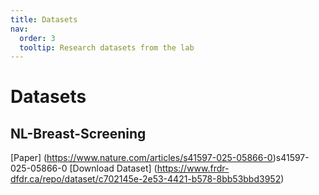 ```yaml
---
title: Datasets
nav:
  order: 3
  tooltip: Research datasets from the lab
---
```


# <i class="fas fa-users"></i>Datasets
## NL-Breast-Screening

[Paper] (https://www.nature.com/articles/s41597-025-05866-0)s41597-025-05866-0
[Download Dataset] (https://www.frdr-dfdr.ca/repo/dataset/c702145e-2e53-4421-b578-8bb53bbd3952)


<!--
## Funding

Our work is made possible by funding from several organizations.
{:.center}

{%
  include gallery.html
  style="square"

  image1="images/photo.jpg"
  link1="https://nasa.gov/"
  tooltip1="Cool Foundation"

  image2="images/photo.jpg"
  link2="https://nasa.gov/"
  tooltip2="Cool Institute"

  image3="images/photo.jpg"
  link3="https://nasa.gov/"
  tooltip3="Cool Initiative"

  image4="images/photo.jpg"
  link4="https://nasa.gov/"
  tooltip4="Cool Foundation"

  image5="images/photo.jpg"
  link5="https://nasa.gov/"
  tooltip5="Cool Institute"

  image6="images/photo.jpg"
  link6="https://nasa.gov/"
  tooltip6="Cool Initiative"
%}
-->
